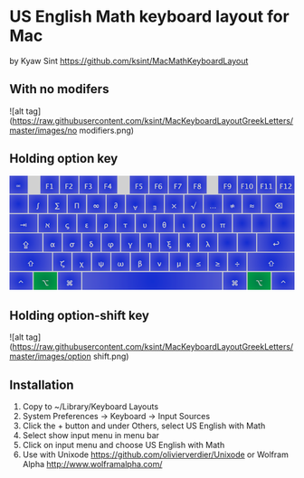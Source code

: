 # US English Math keyboard layout for Mac

by Kyaw Sint <https://github.com/ksint/MacMathKeyboardLayout>

## With no modifers

![alt tag](https://raw.githubusercontent.com/ksint/MacKeyboardLayoutGreekLetters/master/images/no modifiers.png)

## Holding option key

![alt tag](https://raw.githubusercontent.com/ksint/MacKeyboardLayoutGreekLetters/master/images/option.png)

## Holding option-shift key

![alt tag](https://raw.githubusercontent.com/ksint/MacKeyboardLayoutGreekLetters/master/images/option shift.png)

## Installation

1. Copy to ~/Library/Keyboard Layouts
2. System Preferences -> Keyboard -> Input Sources
3. Click the + button and under Others, select US English with Math
4. Select show input menu in menu bar
5. Click on input menu and choose US English with Math
6. Use with Unixode <https://github.com/olivierverdier/Unixode> or Wolfram Alpha <http://www.wolframalpha.com/>
